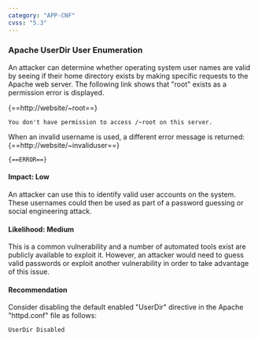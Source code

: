 ```yaml
---
category: "APP-CNF"
cvss: "5.3"
---
```

### Apache UserDir User Enumeration
An attacker can determine whether operating system user names are valid by seeing if their home directory exists by making specific requests to the Apache web server. The following link shows that "root" exists as a permission error is displayed.

{==http://website/~root==}
```
You don't have permission to access /~root on this server.
```

When an invalid username is used, a different error message is returned:
{==http://website/~invaliduser==}
```
{==ERROR==}
```
#### Impact: Low
An attacker can use this to identify valid user accounts on the system. These usernames could then be used as part of a password guessing or social engineering attack.
#### Likelihood: Medium
This is a common vulnerability and a number of automated tools exist are publicly available to exploit it. However, an attacker would need to guess valid passwords or exploit another vulnerability in order to take advantage of this issue.
#### Recommendation
Consider disabling the default enabled "UserDir" directive in the Apache "httpd.conf" file as follows:

```
UserDir Disabled
```
